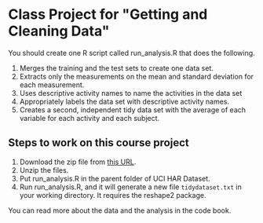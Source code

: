 # Class Project for "Getting and Cleaning Data"

You should create one R script called run_analysis.R that does the following.

1. Merges the training and the test sets to create one data set.
2. Extracts only the measurements on the mean and standard deviation for each measurement.
3. Uses descriptive activity names to name the activities in the data set
4. Appropriately labels the data set with descriptive activity names.
5. Creates a second, independent tidy data set with the average of each variable for each activity and each subject.

## Steps to work on this course project

1. Download the zip file from [this URL](https://d396qusza40orc.cloudfront.net/getdata%2Fprojectfiles%2FUCI%20HAR%20Dataset.zip).
2. Unzip the files. 
3. Put run_analysis.R in the parent folder of UCI HAR Dataset.
4. Run run_analysis.R, and it will generate a new file ```tidydataset.txt``` in your working directory. It requires the reshape2 package.

You can read more about the data and the analysis in the code book.
